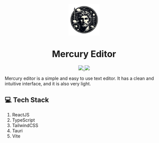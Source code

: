 <div align="center" >
  <img src="./public/logo.webp" width="100" height="100" />
  <h1>Mercury Editor</h1>
</div>

<div align="center">
  <a href="https://github.com/jnaraujo/mercury-editor/releases">
    <img src="https://img.shields.io/github/v/release/jnaraujo/mercury-editor?label=latest&style=flat-square">
    <img src="https://img.shields.io/github/downloads/jnaraujo/mercury-editor/total?color=000t&style=flat-square">
  </a>

</div>

Mercury editor is a simple and easy to use text editor. It has a clean and intuitive interface, and it is also very light.

## 💻 Tech Stack

1.  ReactJS
2.  TypeScript
3.  TailwindCSS
4.  Tauri
5.  Vite